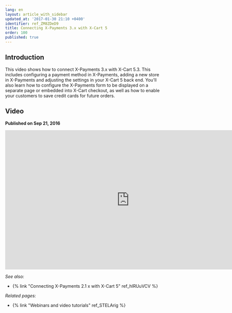 ```yaml
---
lang: en
layout: article_with_sidebar
updated_at: '2017-01-30 21:10 +0400'
identifier: ref_ZM8ZDeD9
title: Connecting X-Payments 3.x with X-Cart 5
order: 100
published: true
---
```

## Introduction

This video shows how to connect X-Payments 3.x with X-Cart 5.3. This includes configuring a payment method in X-Payments, adding a new store in X-Payments and adjusting the settings in your X-Cart 5 back end. You'll also learn how to configure the X-Payments form to be displayed on a separate page or embedded into X-Cart checkout, as well as how to enable your customers to save credit cards for future orders.

## Video
**Published on Sep 21, 2016**
<iframe class="youtube-player" type="text/html" style="width: 800px; height: 450px" src="http://youtube.com/embed/h2F-nFRi_Fg" frameborder="0"></iframe>

_See also:_

*   {% link "Connecting X-Payments 2.1 x with X-Cart 5" ref_hlRUuVCV %}

_Related pages:_

*   {% link "Webinars and video tutorials" ref_STELArig %}

